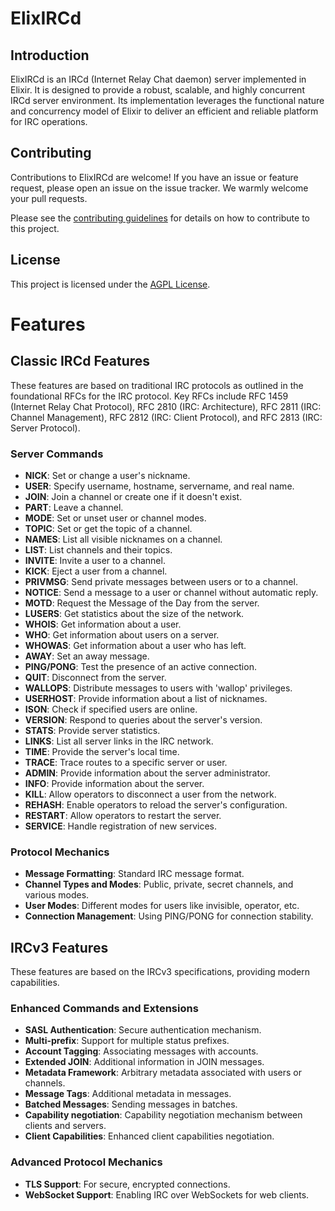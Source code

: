 # ElixIRCd

## Introduction

ElixIRCd is an IRCd (Internet Relay Chat daemon) server implemented in Elixir. It is designed to provide a robust, scalable, and highly concurrent IRCd server environment. Its implementation leverages the functional nature and concurrency model of Elixir to deliver an efficient and reliable platform for IRC operations.

## Contributing

Contributions to ElixIRCd are welcome! If you have an issue or feature request, please open an issue on the issue tracker. We warmly welcome your pull requests.

Please see the [contributing guidelines](https://github.com/faelgabriel/elixircd/blob/main/CONTRIBUTING.md) for details on how to contribute to this project.

## License

This project is licensed under the [AGPL License](https://github.com/faelgabriel/elixircd/blob/main/LICENSE).

# Features

## Classic IRCd Features
These features are based on traditional IRC protocols as outlined in the foundational RFCs for the IRC protocol. Key RFCs include RFC 1459 (Internet Relay Chat Protocol), RFC 2810 (IRC: Architecture), RFC 2811 (IRC: Channel Management), RFC 2812 (IRC: Client Protocol), and RFC 2813 (IRC: Server Protocol).

### Server Commands

- **NICK**: Set or change a user's nickname.
- **USER**: Specify username, hostname, servername, and real name.
- **JOIN**: Join a channel or create one if it doesn't exist.
- **PART**: Leave a channel.
- **MODE**: Set or unset user or channel modes.
- **TOPIC**: Set or get the topic of a channel.
- **NAMES**: List all visible nicknames on a channel.
- **LIST**: List channels and their topics.
- **INVITE**: Invite a user to a channel.
- **KICK**: Eject a user from a channel.
- **PRIVMSG**: Send private messages between users or to a channel.
- **NOTICE**: Send a message to a user or channel without automatic reply.
- **MOTD**: Request the Message of the Day from the server.
- **LUSERS**: Get statistics about the size of the network.
- **WHOIS**: Get information about a user.
- **WHO**: Get information about users on a server.
- **WHOWAS**: Get information about a user who has left.
- **AWAY**: Set an away message.
- **PING/PONG**: Test the presence of an active connection.
- **QUIT**: Disconnect from the server.
- **WALLOPS**: Distribute messages to users with 'wallop' privileges.
- **USERHOST**: Provide information about a list of nicknames.
- **ISON**: Check if specified users are online.
- **VERSION**: Respond to queries about the server's version.
- **STATS**: Provide server statistics.
- **LINKS**: List all server links in the IRC network.
- **TIME**: Provide the server's local time.
- **TRACE**: Trace routes to a specific server or user.
- **ADMIN**: Provide information about the server administrator.
- **INFO**: Provide information about the server.
- **KILL**: Allow operators to disconnect a user from the network.
- **REHASH**: Enable operators to reload the server's configuration.
- **RESTART**: Allow operators to restart the server.
- **SERVICE**: Handle registration of new services.

### Protocol Mechanics
- **Message Formatting**: Standard IRC message format.
- **Channel Types and Modes**: Public, private, secret channels, and various modes.
- **User Modes**: Different modes for users like invisible, operator, etc.
- **Connection Management**: Using PING/PONG for connection stability.

## IRCv3 Features
These features are based on the IRCv3 specifications, providing modern capabilities.

### Enhanced Commands and Extensions
- **SASL Authentication**: Secure authentication mechanism.
- **Multi-prefix**: Support for multiple status prefixes.
- **Account Tagging**: Associating messages with accounts.
- **Extended JOIN**: Additional information in JOIN messages.
- **Metadata Framework**: Arbitrary metadata associated with users or channels.
- **Message Tags**: Additional metadata in messages.
- **Batched Messages**: Sending messages in batches.
- **Capability negotiation**: Capability negotiation mechanism between clients and servers.
- **Client Capabilities**: Enhanced client capabilities negotiation.

### Advanced Protocol Mechanics
- **TLS Support**: For secure, encrypted connections.
- **WebSocket Support**: Enabling IRC over WebSockets for web clients.


<!-- ElixIRCd is a full IRC server implementation written in Elixir, taking advantage of its powerful features.

## Installation

### asdf

To install ElixIRCd, you'll need to have [asdf](https://asdf-vm.com/) installed. Once you have asdf installed, you can install the required Elixir version by running:

```bash
asdf install
```

After installing the correct Elixir version, you can install the dependencies by running:

```bash
mix deps.get
```

### Docker

To install ElixIRCd, you'll need to have [Docker](https://docker.com/) installed. Once you have Docker installed, you can start the required containers by running:

Dev:
```bash
docker compose up -d
```

Prod:
```bash
docker-compose -f docker-compose.yml -f docker-compose.prod.yml up
```


## Usage

To start the ElixIRCd server, run the following command:

```bash
mix run --no-halt
```

To start the ElixIRCd server in interactive mode, run the following command:

```bash
iex -S mix
```

This will start the Elixir environment and load your application's modules into the interactive shell. From here, you can interact with your application's processes directly and test your implementation.


## Generating selfsigned certificates
```bash
make ssl_keys
```
-->